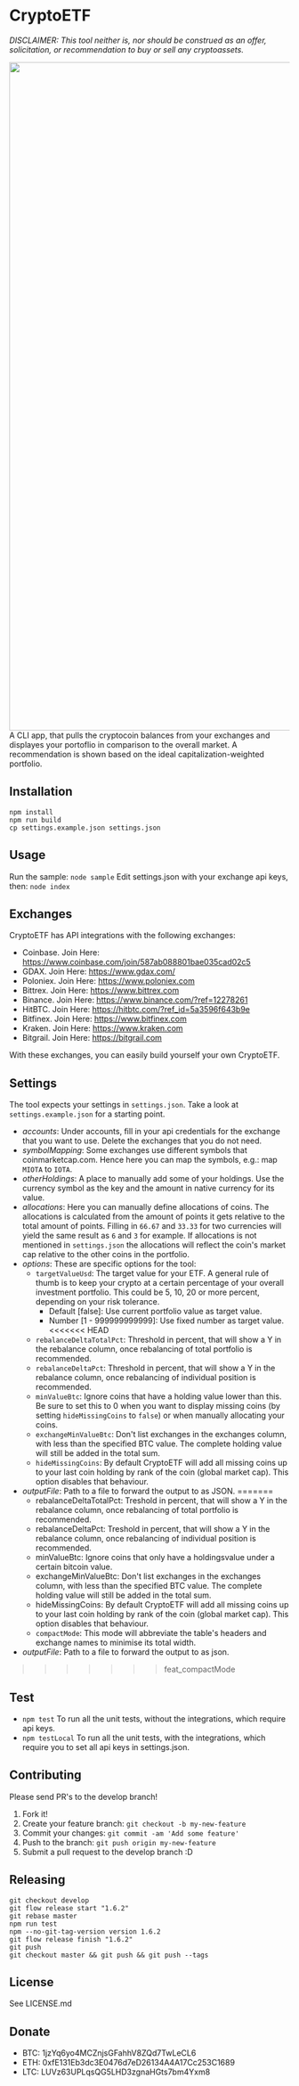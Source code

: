 # CryptoETF
*DISCLAIMER: This tool neither is, nor should be construed as an offer, solicitation, or recommendation to buy or sell any cryptoassets.*

<img src="https://raw.githubusercontent.com/benmarten/CryptoETF/static/screenshot.jpg" width="1200">
A CLI app, that pulls the cryptocoin balances from your exchanges and displayes your portoflio in comparison to the overall market. A recommendation is shown based on the ideal capitalization-weighted portfolio.

## Installation
```
npm install
npm run build
cp settings.example.json settings.json
```

## Usage
Run the sample:
`node sample`
Edit settings.json with your exchange api keys, then:
`node index`

## Exchanges
CryptoETF has API integrations with the following exchanges:
- Coinbase. Join Here: https://www.coinbase.com/join/587ab088801bae035cad02c5
- GDAX. Join Here: https://www.gdax.com/
- Poloniex. Join Here: https://www.poloniex.com
- Bittrex. Join Here: https://www.bittrex.com
- Binance. Join Here: https://www.binance.com/?ref=12278261
- HitBTC. Join Here: https://hitbtc.com/?ref_id=5a3596f643b9e
- Bitfinex. Join Here: https://www.bitfinex.com
- Kraken. Join Here: https://www.kraken.com
- Bitgrail. Join Here: https://bitgrail.com

With these exchanges, you can easily build yourself your own CryptoETF.

## Settings
The tool expects your settings in `settings.json`. Take a look at `settings.example.json` for a starting point.
- *accounts*: Under accounts, fill in your api credentials for the exchange that you want to use. Delete the exchanges that you do not need.
- *symbolMapping*: Some exchanges use different symbols that coinmarketcap.com. Hence here you can map the symbols, e.g.: map `MIOTA` to `IOTA`.
- *otherHoldings*: A place to manually add some of your holdings. Use the currency symbol as the key and the amount in native currency for its value.
- *allocations*: Here you can manually define allocations of coins. The allocations is calculated from the amount of points it gets relative to the total amount of points. Filling in `66.67` and `33.33` for two currencies will yield the same result as `6` and `3` for example. If allocations is not mentioned in `settings.json` the allocations will reflect the coin's market cap relative to the other coins in the portfolio.
- *options*: These are specific options for the tool:
  - `targetValueUsd`: The target value for your ETF. A general rule of thumb is to keep your crypto at a certain percentage of your overall investment portfolio. This could be 5, 10, 20 or more percent, depending on your risk tolerance.
    - Default [false]: Use current portfolio value as target value.
    - Number [1 - 999999999999]: Use fixed number as target value.
<<<<<<< HEAD
  - `rebalanceDeltaTotalPct`: Threshold in percent, that will show a Y in the rebalance column, once rebalancing of total portfolio is recommended.
  - `rebalanceDeltaPct`: Threshold in percent, that will show a Y in the rebalance column, once rebalancing of individual position is recommended.
  - `minValueBtc`: Ignore coins that have a holding value lower than this. Be sure to set this to 0 when you want to display missing coins (by setting `hideMissingCoins` to `false`) or when manually allocating your coins.
  - `exchangeMinValueBtc`: Don't list exchanges in the exchanges column, with less than the specified BTC value. The complete holding value will still be added in the total sum.
  - `hideMissingCoins`: By default CryptoETF will add all missing coins up to your last coin holding by rank of the coin (global market cap). This option disables that behaviour.
- *outputFile*: Path to a file to forward the output to as JSON.
=======
  - rebalanceDeltaTotalPct: Treshold in percent, that will show a Y in the rebalance column, once rebalancing of total portfolio is recommended.
  - rebalanceDeltaPct: Treshold in percent, that will show a Y in the rebalance column, once rebalancing of individual position is recommended.
  - minValueBtc: Ignore coins that only have a holdingsvalue under a certain bitcoin value.
  - exchangeMinValueBtc: Don't list exchanges in the exchanges column, with less than the specified BTC value. The complete holding value will still be added in the total sum.
  - hideMissingCoins: By default CryptoETF will add all missing coins up to your last coin holding by rank of the coin (global market cap). This option disables that behaviour.
  - `compactMode`: This mode will abbreviate the table's headers and exchange names to minimise its total width.
- *outputFile*: Path to a file to forward the output to as json.
>>>>>>> feat_compactMode

## Test
- `npm test` To run all the unit tests, without the integrations, which require api keys.
- `npm testLocal` To run all the unit tests, with the integrations, which require you to set all api keys in settings.json.

## Contributing
Please send PR's to the develop branch!
1. Fork it!
2. Create your feature branch: `git checkout -b my-new-feature`
3. Commit your changes: `git commit -am 'Add some feature'`
4. Push to the branch: `git push origin my-new-feature`
5. Submit a pull request to the develop branch :D

## Releasing
```
git checkout develop
git flow release start "1.6.2"
git rebase master
npm run test
npm --no-git-tag-version version 1.6.2
git flow release finish "1.6.2"
git push
git checkout master && git push && git push --tags
```

## License
See LICENSE.md

## Donate
- BTC: 1jzYq6yo4MCZnjsGFahhV8ZQd7TwLeCL6
- ETH: 0xfE131Eb3dc3E0476d7eD26134A4A17Cc253C1689
- LTC: LUVz63UPLqsQG5LHD3zgnaHGts7bm4Yxm8
